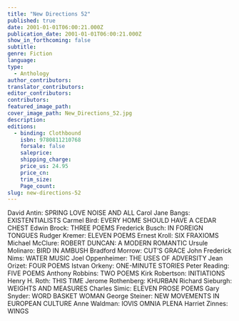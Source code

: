 ```yaml
---
title: "New Directions 52"
published: true
date: 2001-01-01T06:00:21.000Z
publication_date: 2001-01-01T06:00:21.000Z
show_in_forthcoming: false
subtitle:
genre: Fiction
language:
type:
  - Anthology
author_contributors:
translator_contributors:
editor_contributors:
contributors:
featured_image_path:
cover_image_path: New_Directions_52.jpg
description:
editions:
  - binding: Clothbound
    isbn: 9780811210768
    forsale: false
    saleprice:
    shipping_charge:
    price_us: 24.95
    price_cn:
    trim_size:
    Page_count:
slug: new-directions-52
---
```


David Antin: SPRING LOVE NOISE AND ALL Carol Jane Bangs: EXISTENTIALISTS Carmel Bird: EVERY HOME SHOULD HAVE A CEDAR CHEST Edwin Brock: THREE POEMS Frederick Busch: IN FOREIGN TONGUES Rudger Kremer: ELEVEN POEMS Ernest Kroll: SIX FRAXIOMS Michael McClure: ROBERT DUNCAN: A MODERN ROMANTIC Ursule Molinaro: BIRD IN AMBUSH Bradford Morrow: CUT’S GRACE John Frederick Nims: WATER MUSIC Joel Oppenheimer: THE USES OF ADVERSITY Jean Orizet: FOUR POEMS Istvan Orkeny: ONE-MINUTE STORIES Peter Reading: FIVE POEMS Anthony Robbins: TWO POEMS Kirk Robertson: INITIATIONS Henry H. Roth: THIS TIME Jerome Rothenberg: KHURBAN Richard Sieburgh: WEIGHTS AND MEASURES Charles Simic: ELEVEN PROSE POEMS Gary Snyder: WORD BASKET WOMAN George Steiner: NEW MOVEMENTS IN EUROPEAN CULTURE Anne Waldman: IOVIS OMNIA PLENA Harriet Zinnes: WINGS

